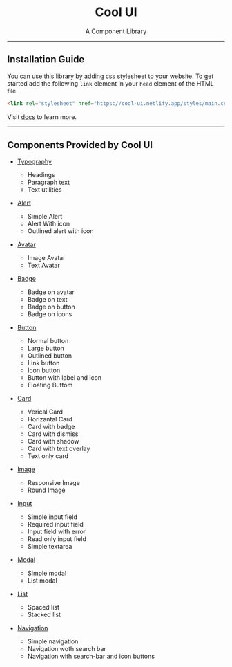 <h1 align="center" style="font-weight: bold">Cool UI</h1>

<p align="center">A Component Library</p>

---

## Installation Guide

You can use this library by adding css stylesheet to your website. To get started add the following `link` element in your `head` element of the HTML file.

```html
<link rel="stylesheet" href="https://cool-ui.netlify.app/styles/main.css" />
```

Visit [docs](https://cool-ui.netlify.app/pages/docs.html) to learn more.

---

## Components Provided by Cool UI

- [Typography](https://cool-ui.netlify.app/pages/docs.html#typography)

  - Headings
  - Paragraph text
  - Text utilities

- [Alert](https://cool-ui.netlify.app/pages/docs.html#alert)

  - Simple Alert
  - Alert With icon
  - Outlined alert with icon

- [Avatar](https://cool-ui.netlify.app/pages/docs.html#avatar)

  - Image Avatar
  - Text Avatar

- [Badge](https://cool-ui.netlify.app/pages/docs.html#badge)

  - Badge on avatar
  - Badge on text
  - Badge on button
  - Badge on icons

- [Button](https://cool-ui.netlify.app/pages/docs.html#button)

  - Normal button
  - Large button
  - Outlined button
  - Link button
  - Icon button
  - Button with label and icon
  - Floating Buttom

- [Card](https://cool-ui.netlify.app/pages/docs.html#card)

  - Verical Card
  - Horizantal Card
  - Card with badge
  - Card with dismiss
  - Card with shadow
  - Card with text overlay
  - Text only card


- [Image](https://cool-ui.netlify.app/pages/docs.html#image)

  - Responsive Image
  - Round Image

- [Input](https://cool-ui.netlify.app/pages/docs.html#input)

  - Simple input field
  - Required input field
  - Input field with error
  - Read only input field
  - Simple textarea

- [Modal](https://cool-ui.netlify.app/pages/docs.html#modal)

  - Simple modal
  - List modal

- [List](https://cool-ui.netlify.app/pages/docs.html#list)
  - Spaced list
  - Stacked list

- [Navigation](https://cool-ui.netlify.app/pages/docs.html#navigation)
  - Simple navigation
  - Navigation woth search bar
  - Navigation with search-bar and icon buttons

